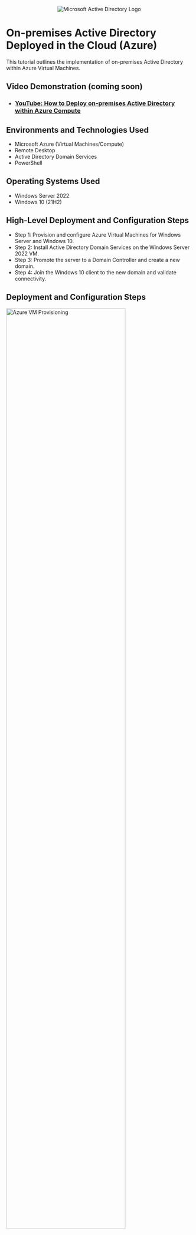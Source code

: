 <p align="center">
  <img src="https://i.imgur.com/pU5A58S.png" alt="Microsoft Active Directory Logo"/>
</p>

<h1>On-premises Active Directory Deployed in the Cloud (Azure)</h1>
This tutorial outlines the implementation of on-premises Active Directory within Azure Virtual Machines.<br />

<h2>Video Demonstration (coming soon)</h2>

- ### [YouTube: How to Deploy on-premises Active Directory within Azure Compute](https://www.youtube.com)

<h2>Environments and Technologies Used</h2>

- Microsoft Azure (Virtual Machines/Compute)
- Remote Desktop
- Active Directory Domain Services
- PowerShell

<h2>Operating Systems Used</h2>

- Windows Server 2022
- Windows 10 (21H2)

<h2>High-Level Deployment and Configuration Steps</h2>

- Step 1: Provision and configure Azure Virtual Machines for Windows Server and Windows 10.
- Step 2: Install Active Directory Domain Services on the Windows Server 2022 VM.
- Step 3: Promote the server to a Domain Controller and create a new domain.
- Step 4: Join the Windows 10 client to the new domain and validate connectivity.

<h2>Deployment and Configuration Steps</h2>

<p>
  <img src="https://i.imgur.com/DJmEXEB.png" height="80%" width="80%" alt="Azure VM Provisioning"/>
</p>
<p>
  <strong>Step 1: Provisioning Azure Virtual Machines and Network Configuration</strong><br>
  Begin by logging into the Azure portal and creating a new resource group. Deploy two Virtual Machines: one running Windows Server 2022 to host Active Directory and another running Windows 10 for client testing. Configure the virtual network and subnet settings to ensure that both VMs can communicate, and enable Remote Desktop access on each machine.
  CHECKLIST:
• Create a Resource Group (Set name and region).

• Create a Virtual Network inside the Resource Group.

• Create a Virtual Machine (VM1 - dc-1):

• Image: Windows Server 2022 Datacenter

• Specs: 2 vCPUs

• Set username & password

• Connect to VNet & review + create.

2. Create a Second Virtual Machine

• Create VM2 - client-1 in the same Resource Group:

• Image: Windows 10 Pro

• Specs: 2 vCPUs

• Set username & password

• Connect to VNet & review + create.

3. Configure Networking for DC-1

• Open Azure Home → Go to VM dc-1 → Networking.

• Go to Network Settings and disable NIC 1690.

• Change IP settings:

• Switch from Dynamic to Static.

• Save the Private IP (should remain unchanged).

4. Configure Firewall and Network Settings

• Restart VM.

• Disable Windows Firewall on dc-1:

• Open wf.msc → Turn OFF Firewall → Apply & OK.

• Set Client-1 DNS to DC-1’s Private IP:

• Get dc-1 Private IP from Azure.

• Go to VM2 (Client-1) Network Settings → Interface Card.

• Change DNS Servers → Custom → Paste dc-1 Private IP.

• Restart Client-1.

5. Test Connection

• Log in to Client-1.

• Open PowerShell and test connectivity:

• ping 10.0.0.4 (Private IP of dc-1).

• Ensure the ping succeeds.

• Run: ipconfig /all to check DNS server settings.

6. Install Active Directory Domain Services

• Log into dc-1.

• Open Server Manager → Add Roles & Features.

• Select dc-1 and install Active Directory Domain Services.

• Enable Add Feature → Check Restart if required → Install.

7. Promote Server to Domain Controller

• In dc-1, open Server Manager and click the flag.

• Promote the server to Domain Controller:

• Set up a new forest.

• Enter a domain name (mydomain.com).

• Set a password.

• Uncheck “Create DNS” and proceed.

• System will auto-restart.
</p>
<br />

<p>
  <img src="https://i.imgur.com/DJmEXEB.png" height="80%" width="80%" alt="AD Installation and Promotion"/>
</p>
<p>
  <strong>Step 2: Installing Active Directory Domain Services and Promoting the Server</strong><br>

   On the Windows Server 2022 VM, open Server Manager and use the Add Roles and Features Wizard to install the "Active Directory Domain Services" role along with any required features. Once installed, launch the Active Directory Domain Services Configuration Wizard to promote the server to a Domain Controller. Choose to create a new forest (for example, <code>mydomain.local</code>), configure DNS settings, and complete the wizard, which will automatically restart the server.
  
  8. Sign In with Domain User Credentials

• Use mydomain.com\labuser and password to log in to dc-1.

• Confirm that users can sign in with their domain credentials.

9. Create Organizational Units (OU)

• Open Active Directory Users and Computers on dc-1.

• Navigate to mydomain.com.

• Right-click the domain → Select New → Organizational Unit (OU).

• Name it accordingly (e.g., Employees, Admins, Clients).

10. Create and Assign Users

• Right-click Admins or Users OU → New → User.

• Enter username & password.

• Right-click the user account → Properties → Member of → Add to “Domain Admins” (if admin privileges are needed).

11. Assign User Roles

• Log out of dc-1 and log back in as the created user.

• Rename the PC if necessary.
  
</p>
<br />

<p>
  <img src="https://i.imgur.com/DJmEXEB.png" height="80%" width="80%" alt="Client Domain Join and Validation"/>
</p>
<p>
  <strong>Step 3: Joining Windows 10 Client to the Domain and Validating the Setup</strong><br>
  On the Windows 10 VM, adjust the network settings to designate the Windows Server's IP address as the primary DNS server. Open the System Properties, select "Change settings" under Computer Name, and join the machine to the newly created domain by entering the domain name and appropriate credentials. After a reboot, verify the domain join by logging in with a domain account and using PowerShell (e.g., running <code>Get-ADUser</code>) to confirm connectivity with Active Directory.
  
  12. Join Client Machine (VM2) to the Domain

• Log into Client-1 (VM2).

• Open System Properties → Advanced System Settings.

• Under Computer Name → Click Change.

• Select Domain, enter mydomain.com, and provide admin credentials.

• Click OK and restart Client-1.

13. Verify Domain Enrollment

• Log back into dc-1.

• Open Active Directory Users and Computers.

• Navigate to mydomain.com → Expand Computers.

• Verify that Client-1 is listed.

• Right-click mydomain.com → Create a new OU named “Clients”.

• Drag Client-1 into the Clients OU.

14. Enable Remote Desktop Access for Domain Users

• Log into Client-1 as user.mydomain.com.

• Open System Properties → Remote Desktop.

• Navigate to User Accounts → Select Users → Add.

• Enter Domain Users → Click OK.

• Now, all domain users can log into Client-1.

15. Apply Group Policies via PowerShell

• Log into dc-1 as a domain admin (user.domain.com (admin)).

• Open PowerShell.

• Paste and execute any required PowerShell scripts for automation, security, or user/group policies.
</p>
<br
